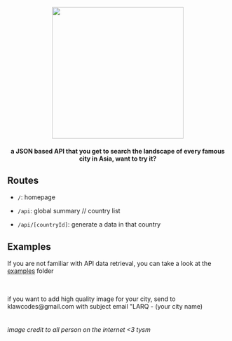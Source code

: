 <p align="center">
  <img src="https://i.ibb.co/NZgGkzf/Larq-Logo.png" style="width:300px">
</p>
<h4 align="center">a JSON based API that you get to search the landscape of every famous city in Asia, want to try it?</h4>

## Routes

- `/`: homepage

- `/api`: global summary // country list

- `/api/[countryId]`: generate a data in that country

## Examples

If you are not familiar with API data retrieval, you can take a look at the [examples](https://github.com/klawcodes/larq-api/tree/main/examples) folder

##
<br />
if you want to add high quality image for your city, send to klawcodes@gmail.com with subject email "LARQ - (your city name)
<br /><br />

<h6>image credit to all person on the internet <3 tysm</h6>
